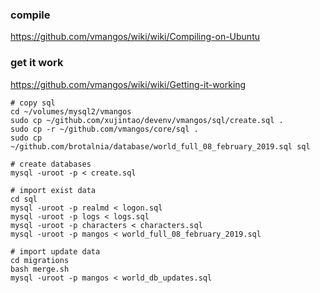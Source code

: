 ### compile
https://github.com/vmangos/wiki/wiki/Compiling-on-Ubuntu

### get it work
https://github.com/vmangos/wiki/wiki/Getting-it-working

```
# copy sql
cd ~/volumes/mysql2/vmangos
sudo cp ~/github.com/xujintao/devenv/vmangos/sql/create.sql .
sudo cp -r ~/github.com/vmangos/core/sql .
sudo cp ~/github.com/brotalnia/database/world_full_08_february_2019.sql sql

# create databases
mysql -uroot -p < create.sql

# import exist data
cd sql
mysql -uroot -p realmd < logon.sql
mysql -uroot -p logs < logs.sql
mysql -uroot -p characters < characters.sql
mysql -uroot -p mangos < world_full_08_february_2019.sql

# import update data
cd migrations
bash merge.sh
mysql -uroot -p mangos < world_db_updates.sql
```